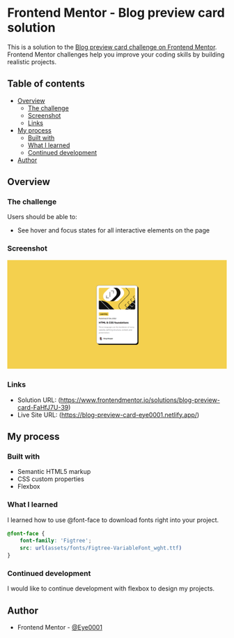 # Frontend Mentor - Blog preview card solution

This is a solution to the [Blog preview card challenge on Frontend Mentor](https://www.frontendmentor.io/challenges/blog-preview-card-ckPaj01IcS). Frontend Mentor challenges help you improve your coding skills by building realistic projects. 

## Table of contents

- [Overview](#overview)
  - [The challenge](#the-challenge)
  - [Screenshot](#screenshot)
  - [Links](#links)
- [My process](#my-process)
  - [Built with](#built-with)
  - [What I learned](#what-i-learned)
  - [Continued development](#continued-development)
- [Author](#author)


## Overview

### The challenge

Users should be able to:

- See hover and focus states for all interactive elements on the page

### Screenshot

![](./assets/images/blog-preview-card.png)



### Links

- Solution URL: (https://www.frontendmentor.io/solutions/blog-preview-card-FaHfJ7U-39)
- Live Site URL: (https://blog-preview-card-eye0001.netlify.app/)

## My process

### Built with

- Semantic HTML5 markup
- CSS custom properties
- Flexbox

### What I learned

I learned how to use @font-face to download fonts right into your project.

```css
@font-face {
    font-family: 'Figtree';
    src: url(assets/fonts/Figtree-VariableFont_wght.ttf)
}
```

### Continued development

I would like to continue development with flexbox to design my projects.

## Author

- Frontend Mentor - [@Eye0001](https://www.frontendmentor.io/profile/Eye0001)

